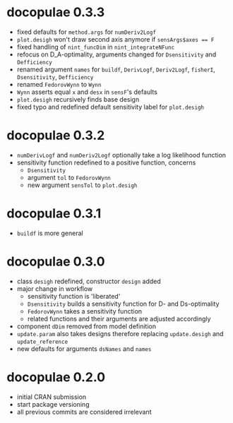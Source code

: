 # docopulae 0.3.3

* fixed defaults for `method.args` for `numDeriv2Logf`
* `plot.desigh` won't draw second axis anymore if `sensArgs$axes == F`
* fixed handling of `nint_funcDim` in `nint_integrateNFunc`
* refocus on D_A-optimality, arguments changed for `Dsensitivity` and `Defficiency`
* renamed argument `names` for `buildf`, `DerivLogf`, `Deriv2Logf`, `fisherI`, `Dsensitivity`, `Defficiency`
* renamed `FedorovWynn` to `Wynn`
* `Wynn` asserts equal `x` and `desx` in `sensF`'s defaults
* `plot.desigh` recursively finds base design
* fixed typo and redefined default sensitivity label for `plot.desigh`

# docopulae 0.3.2

* `numDerivLogf` and `numDeriv2Logf` optionally take a log likelihood function
* sensitivity function redefined to a positive function, concerns
  * `Dsensitivity`
  * argument `tol` to `FedorovWynn`
  * new argument `sensTol` to `plot.desigh`

# docopulae 0.3.1

* `buildf` is more general

# docopulae 0.3.0

* class `desigh` redefined, constructor `design` added
* major change in workflow
  * sensitivity function is 'liberated'
  * `Dsensitivity` builds a sensitivity function for D- and Ds-optimality
  * `FedorovWynn` takes a sensitivity function
  * related functions and their arguments are adjusted accordingly
* component `dDim` removed from model definition
* `update.param` also takes designs therefore replacing `update.desigh` and `update_reference`
* new defaults for arguments `dsNames` and `names`

# docopulae 0.2.0

* initial CRAN submission
* start package versioning
* all previous commits are considered irrelevant

